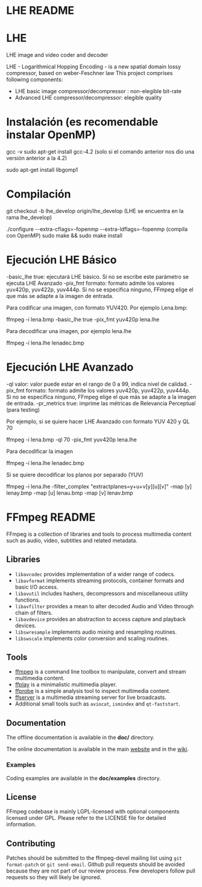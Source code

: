 LHE README
=============

# LHE
LHE image and video coder and decoder

LHE - Logarithmical Hopping Encoding - is a new spatial domain lossy compressor, based on weber-Feschner law
This project comprises following components:
- LHE basic image compressor/decompressor : non-elegible bit-rate
- Advanced LHE compressor/decompressor: elegible quality

Instalación (es recomendable instalar OpenMP)
=============

gcc -v 
sudo apt-get install gcc-4.2 (solo si el comando anterior nos dio una versión anterior a la 4.2)

sudo apt-get install libgomp1


Compilación
=============

git checkout -b lhe_develop origin/lhe_develop (LHE se encuentra en la rama lhe_develop)

./configure --extra-cflags=-fopenmp --extra-ldflags=-fopenmp (compila con OpenMP)
sudo make && sudo make install 



Ejecución LHE Básico
=============

-basic_lhe true: ejecutará LHE básico. Si no se escribe este parámetro se ejecuta LHE Avanzado
-pix_fmt formato: formato admite los valores yuv420p, yuv422p, yuv444p. Si no se especifica ninguno, FFmpeg elige el que más se adapte a la imagen de entrada.

Para codificar una imagen, con formato YUV420. Por ejemplo Lena.bmp:

ffmpeg -i lena.bmp -basic_lhe true -pix_fmt yuv420p lena.lhe

Para decodificar una imagen, por ejemplo lena.lhe

ffmpeg -i lena.lhe lenadec.bmp

Ejecución LHE Avanzado
=============

-ql valor: valor puede estar en el rango de 0 a 99, indica nivel de calidad.
-pix_fmt formato: formato admite los valores yuv420p, yuv422p, yuv444p. Si no se especifica ninguno, FFmpeg elige el que más se adapte a la imagen de entrada.
-pr_metrics true: imprime las métricas de Relevancia Perceptual (para testing)

Por ejemplo, si se quiere hacer LHE Avanzado con formato YUV 420 y QL 70

ffmpeg -i lena.bmp -ql 70 -pix_fmt yuv420p lena.lhe

Para decodificar la imagen

ffmpeg -i lena.lhe lenadec.bmp

Si se quiere decodificar los planos por separado (YUV)

ffmpeg -i lena.lhe -filter_complex "extractplanes=y+u+v[y][u][v]" -map [y] lenay.bmp -map [u] lenau.bmp -map [v] lenav.bmp


FFmpeg README
=============

FFmpeg is a collection of libraries and tools to process multimedia content
such as audio, video, subtitles and related metadata.

## Libraries

* `libavcodec` provides implementation of a wider range of codecs.
* `libavformat` implements streaming protocols, container formats and basic I/O access.
* `libavutil` includes hashers, decompressors and miscellaneous utility functions.
* `libavfilter` provides a mean to alter decoded Audio and Video through chain of filters.
* `libavdevice` provides an abstraction to access capture and playback devices.
* `libswresample` implements audio mixing and resampling routines.
* `libswscale` implements color conversion and scaling routines.

## Tools

* [ffmpeg](https://ffmpeg.org/ffmpeg.html) is a command line toolbox to
  manipulate, convert and stream multimedia content.
* [ffplay](https://ffmpeg.org/ffplay.html) is a minimalistic multimedia player.
* [ffprobe](https://ffmpeg.org/ffprobe.html) is a simple analysis tool to inspect
  multimedia content.
* [ffserver](https://ffmpeg.org/ffserver.html) is a multimedia streaming server
  for live broadcasts.
* Additional small tools such as `aviocat`, `ismindex` and `qt-faststart`.

## Documentation

The offline documentation is available in the **doc/** directory.

The online documentation is available in the main [website](https://ffmpeg.org)
and in the [wiki](https://trac.ffmpeg.org).

### Examples

Coding examples are available in the **doc/examples** directory.

## License

FFmpeg codebase is mainly LGPL-licensed with optional components licensed under
GPL. Please refer to the LICENSE file for detailed information.

## Contributing

Patches should be submitted to the ffmpeg-devel mailing list using
`git format-patch` or `git send-email`. Github pull requests should be
avoided because they are not part of our review process. Few developers
follow pull requests so they will likely be ignored.
